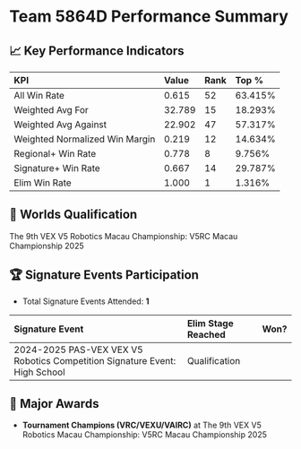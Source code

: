 # Team 5864D Performance Summary

## 📈 Key Performance Indicators
| KPI | Value | Rank | Top % |
|:---|:---|:---|:---|
| All Win Rate | 0.615 | 52 | 63.415% |
| Weighted Avg For | 32.789 | 15 | 18.293% |
| Weighted Avg Against | 22.902 | 47 | 57.317% |
| Weighted Normalized Win Margin | 0.219 | 12 | 14.634% |
| Regional+ Win Rate | 0.778 | 8 | 9.756% |
| Signature+ Win Rate | 0.667 | 14 | 29.787% |
| Elim Win Rate | 1.000 | 1 | 1.316% |


## 🎯 Worlds Qualification
The 9th VEX V5 Robotics Macau Championship: V5RC Macau Championship 2025

## 🏆 Signature Events Participation
- Total Signature Events Attended: **1**

| Signature Event | Elim Stage Reached | Won? |
|:----------------|:-------------------|:----|
| 2024-2025 PAS-VEX VEX V5 Robotics Competition Signature Event: High School | Qualification |  |


## 🥇 Major Awards
- **Tournament Champions (VRC/VEXU/VAIRC)** at The 9th VEX V5 Robotics Macau Championship: V5RC Macau Championship 2025

